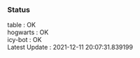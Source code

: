 ### Status


table : OK  
hogwarts : OK  
icy-bot : OK  
Latest Update : 2021-12-11 20:07:31.839199
